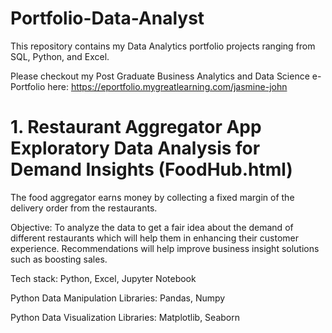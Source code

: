 # Portfolio-Data-Analyst
This repository contains my Data Analytics portfolio projects ranging from SQL, Python, and Excel.

Please checkout my Post Graduate Business Analytics and Data Science e-Portfolio here: https://eportfolio.mygreatlearning.com/jasmine-john 

# 1. Restaurant Aggregator App Exploratory Data Analysis for Demand Insights (FoodHub.html)
The food aggregator earns money by collecting a fixed margin of the delivery order from the restaurants.

Objective: To analyze the data to get a fair idea about the demand of different restaurants which will help them in enhancing their customer experience. Recommendations will help improve business insight solutions such as boosting sales.

Tech stack: Python, Excel, Jupyter Notebook

Python Data Manipulation Libraries: Pandas, Numpy

Python Data Visualization Libraries: Matplotlib, Seaborn
